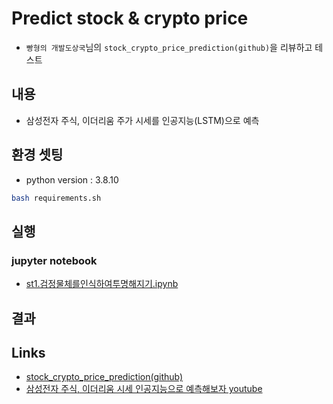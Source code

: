 # Predict stock & crypto price
* `빵형의 개발도상국`님의 `stock_crypto_price_prediction(github)`을 리뷰하고 테스트 

## 내용
* 삼성전자 주식, 이더리움 주가 시세를 인공지능(LSTM)으로 예측

## 환경 셋팅
 * python version : 3.8.10
```bash
bash requirements.sh
```

## 실행
### jupyter notebook
* [st1.검정물체를인식하여투명해지기.ipynb](https://github.com/duc-ke/kaggle-playground-group/blob/main/3.invisibility_cloak/jupyters/st1.%EA%B2%80%EC%A0%95%EB%AC%BC%EC%B2%B4%EB%A5%BC%EC%9D%B8%EC%8B%9D%ED%95%98%EC%97%AC%ED%88%AC%EB%AA%85%ED%95%B4%EC%A7%80%EA%B8%B0.ipynb)

## 결과


## Links
* [stock_crypto_price_prediction(github)](https://github.com/kairess/stock_crypto_price_prediction)
* [삼성전자 주식, 이더리움 시세 인공지능으로 예측해보자 youtube](https://youtu.be/sG_WeGbZ9A4)


